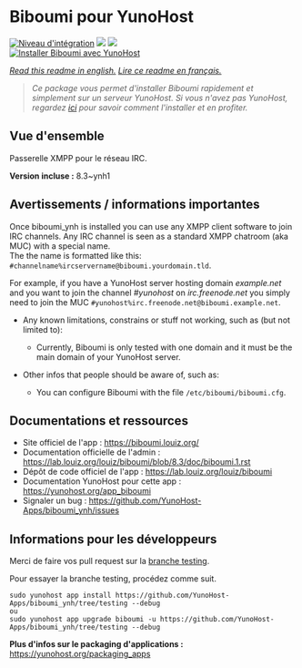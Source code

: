 # Biboumi pour YunoHost

[![Niveau d'intégration](https://dash.yunohost.org/integration/biboumi.svg)](https://dash.yunohost.org/appci/app/biboumi) ![](https://ci-apps.yunohost.org/ci/badges/biboumi.status.svg) ![](https://ci-apps.yunohost.org/ci/badges/biboumi.maintain.svg)  
[![Installer Biboumi avec YunoHost](https://install-app.yunohost.org/install-with-yunohost.svg)](https://install-app.yunohost.org/?app=biboumi)

*[Read this readme in english.](./README.md)*
*[Lire ce readme en français.](./README_fr.md)*

> *Ce package vous permet d'installer Biboumi rapidement et simplement sur un serveur YunoHost.
Si vous n'avez pas YunoHost, regardez [ici](https://yunohost.org/#/install) pour savoir comment l'installer et en profiter.*

## Vue d'ensemble

Passerelle XMPP pour le réseau IRC.

**Version incluse :** 8.3~ynh1



## Avertissements / informations importantes

Once biboumi_ynh is installed you can use any XMPP client software to join IRC channels. Any IRC channel is seen as a standard XMPP chatroom (aka MUC) with a special name.  
The the name is formatted like this: `#channelname%ircservername@biboumi.yourdomain.tld`.

For example, if you have a YunoHost server hosting domain *example.net* and you want to join the channel *#yunohost* on *irc.freenode.net* you simply need to join the MUC `#yunohost%irc.freenode.net@biboumi.example.net`.

* Any known limitations, constrains or stuff not working, such as (but not limited to):
    * Currently, Biboumi is only tested with one domain and it must be the main domain of your YunoHost server.

* Other infos that people should be aware of, such as:
    * You can configure Biboumi with the file `/etc/biboumi/biboumi.cfg`.

## Documentations et ressources

* Site officiel de l'app : https://biboumi.louiz.org/
* Documentation officielle de l'admin : https://lab.louiz.org/louiz/biboumi/blob/8.3/doc/biboumi.1.rst
* Dépôt de code officiel de l'app : https://lab.louiz.org/louiz/biboumi
* Documentation YunoHost pour cette app : https://yunohost.org/app_biboumi
* Signaler un bug : https://github.com/YunoHost-Apps/biboumi_ynh/issues

## Informations pour les développeurs

Merci de faire vos pull request sur la [branche testing](https://github.com/YunoHost-Apps/biboumi_ynh/tree/testing).

Pour essayer la branche testing, procédez comme suit.
```
sudo yunohost app install https://github.com/YunoHost-Apps/biboumi_ynh/tree/testing --debug
ou
sudo yunohost app upgrade biboumi -u https://github.com/YunoHost-Apps/biboumi_ynh/tree/testing --debug
```

**Plus d'infos sur le packaging d'applications :** https://yunohost.org/packaging_apps